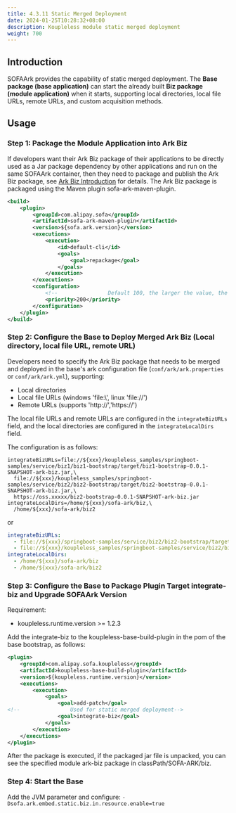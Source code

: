 ```yaml
---
title: 4.3.11 Static Merged Deployment
date: 2024-01-25T10:28:32+08:00
description: Koupleless module static merged deployment
weight: 700
---
```


## Introduction

SOFAArk provides the capability of static merged deployment. The **Base package (base application)** can start the already built **Biz package (module application)** when it starts, supporting local directories, local file URLs, remote URLs, and custom acquisition methods.

## Usage
### Step 1: Package the Module Application into Ark Biz

If developers want their Ark Biz package of their applications to be directly used as a Jar package dependency by other applications and run on the same SOFAArk container, then they need to package and publish the Ark Biz package, see [Ark Biz Introduction](https://www.sofastack.tech/projects/sofa-boot/sofa-ark-ark-biz/) for details. The Ark Biz package is packaged using the Maven plugin sofa-ark-maven-plugin.

```xml
<build>
    <plugin>
        <groupId>com.alipay.sofa</groupId>
        <artifactId>sofa-ark-maven-plugin</artifactId>
        <version>${sofa.ark.version}</version>
        <executions>
            <execution>
                <id>default-cli</id>
                <goals>
                    <goal>repackage</goal>
                </goals>
            </execution>
        </executions>
        <configuration>
            <!--                Default 100, the larger the value, the later the installation, koupleless runtime version is greater than or equal to 1.2.2             -->
            <priority>200</priority>
        </configuration>
    </plugin>
</build>
```

### Step 2: Configure the Base to Deploy Merged Ark Biz (Local directory, local file URL, remote URL)

Developers need to specify the Ark Biz package that needs to be merged and deployed in the base's ark configuration file (`conf/ark/ark.properties` or `conf/ark/ark.yml`), supporting:

- Local directories
- Local file URLs (windows 'file:\\', linux 'file://')
- Remote URLs (supports 'http://','https://')

The local file URLs and remote URLs are configured in the `integrateBizURLs` field, and the local directories are configured in the `integrateLocalDirs` field.

The configuration is as follows:

```properties
integrateBizURLs=file://${xxx}/koupleless_samples/springboot-samples/service/biz1/biz1-bootstrap/target/biz1-bootstrap-0.0.1-SNAPSHOT-ark-biz.jar,\
  file://${xxx}/koupleless_samples/springboot-samples/service/biz2/biz2-bootstrap/target/biz2-bootstrap-0.0.1-SNAPSHOT-ark-biz.jar,\
  https://oss.xxxxx/biz2-bootstrap-0.0.1-SNAPSHOT-ark-biz.jar
integrateLocalDirs=/home/${xxx}/sofa-ark/biz,\
  /home/${xxx}/sofa-ark/biz2
```

or

```yaml
integrateBizURLs:
  - file://${xxx}/springboot-samples/service/biz2/biz2-bootstrap/target/biz2-bootstrap-0.0.1-SNAPSHOT-ark-biz.jar
  - file://${xxx}/koupleless_samples/springboot-samples/service/biz2/biz2-bootstrap/target/biz2-bootstrap-0.0.1-SNAPSHOT-ark-biz.jar
integrateLocalDirs:
  - /home/${xxx}/sofa-ark/biz
  - /home/${xxx}/sofa-ark/biz2
```

### Step 3: Configure the Base to Package Plugin Target integrate-biz and Upgrade SOFAArk Version

Requirement:
- koupleless.runtime.version >= 1.2.3

Add the <goal>integrate-biz</goal> to the koupleless-base-build-plugin in the pom of the base bootstrap, as follows:

```xml
<plugin>
    <groupId>com.alipay.sofa.koupleless</groupId>
    <artifactId>koupleless-base-build-plugin</artifactId>
    <version>${koupleless.runtime.version}</version>
    <executions>
        <execution>
            <goals>
                <goal>add-patch</goal>
<!--                Used for static merged deployment-->
                <goal>integrate-biz</goal>
            </goals>
        </execution>
    </executions>
</plugin>
```

After the package is executed, if the packaged jar file is unpacked, you can see the specified module ark-biz package in classPath/SOFA-ARK/biz.

### Step 4: Start the Base

Add the JVM parameter and configure:  `-Dsofa.ark.embed.static.biz.in.resource.enable=true`

<br/>
<br/>
